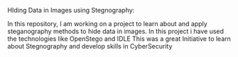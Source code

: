 HIding Data in Images using Stegnography:

In this repository, I am working on a project to learn about and apply steganography methods to hide data in images.
In this project i have used the technologies like OpenStego and IDLE
This was a great Initiative to learn about Stegnography and develop skills in CyberSecurity
